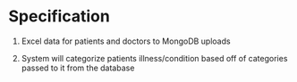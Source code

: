 # Specification

1) Excel data for patients and doctors to MongoDB uploads

2) System will categorize patients illness/condition based off of categories passed to it from the database